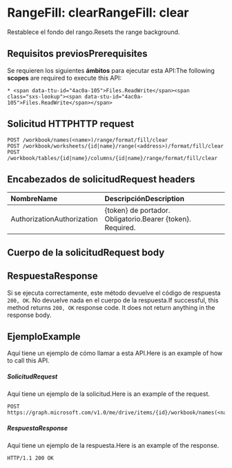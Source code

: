# <a name="rangefill-clear"></a><span data-ttu-id="4ac0a-101">RangeFill: clear</span><span class="sxs-lookup"><span data-stu-id="4ac0a-101">RangeFill: clear</span></span>

<span data-ttu-id="4ac0a-102">Restablece el fondo del rango.</span><span class="sxs-lookup"><span data-stu-id="4ac0a-102">Resets the range background.</span></span>
## <a name="prerequisites"></a><span data-ttu-id="4ac0a-103">Requisitos previos</span><span class="sxs-lookup"><span data-stu-id="4ac0a-103">Prerequisites</span></span>
<span data-ttu-id="4ac0a-104">Se requieren los siguientes **ámbitos** para ejecutar esta API:</span><span class="sxs-lookup"><span data-stu-id="4ac0a-104">The following **scopes** are required to execute this API:</span></span> 

    * <span data-ttu-id="4ac0a-105">Files.ReadWrite</span><span class="sxs-lookup"><span data-stu-id="4ac0a-105">Files.ReadWrite</span></span>

## <a name="http-request"></a><span data-ttu-id="4ac0a-106">Solicitud HTTP</span><span class="sxs-lookup"><span data-stu-id="4ac0a-106">HTTP request</span></span>
<!-- { "blockType": "ignored" } -->
```http
POST /workbook/names(<name>)/range/format/fill/clear
POST /workbook/worksheets/{id|name}/range(<address>)/format/fill/clear
POST /workbook/tables/{id|name}/columns/{id|name}/range/format/fill/clear

```
## <a name="request-headers"></a><span data-ttu-id="4ac0a-107">Encabezados de solicitud</span><span class="sxs-lookup"><span data-stu-id="4ac0a-107">Request headers</span></span>
| <span data-ttu-id="4ac0a-108">Nombre</span><span class="sxs-lookup"><span data-stu-id="4ac0a-108">Name</span></span>       | <span data-ttu-id="4ac0a-109">Descripción</span><span class="sxs-lookup"><span data-stu-id="4ac0a-109">Description</span></span>|
|:---------------|:----------|
| <span data-ttu-id="4ac0a-110">Authorization</span><span class="sxs-lookup"><span data-stu-id="4ac0a-110">Authorization</span></span>  | <span data-ttu-id="4ac0a-p101">{token} de portador. Obligatorio.</span><span class="sxs-lookup"><span data-stu-id="4ac0a-p101">Bearer {token}. Required.</span></span> |


## <a name="request-body"></a><span data-ttu-id="4ac0a-113">Cuerpo de la solicitud</span><span class="sxs-lookup"><span data-stu-id="4ac0a-113">Request body</span></span>

## <a name="response"></a><span data-ttu-id="4ac0a-114">Respuesta</span><span class="sxs-lookup"><span data-stu-id="4ac0a-114">Response</span></span>

<span data-ttu-id="4ac0a-p102">Si se ejecuta correctamente, este método devuelve el código de respuesta `200, OK`. No devuelve nada en el cuerpo de la respuesta.</span><span class="sxs-lookup"><span data-stu-id="4ac0a-p102">If successful, this method returns `200, OK` response code. It does not return anything in the response body.</span></span>

## <a name="example"></a><span data-ttu-id="4ac0a-117">Ejemplo</span><span class="sxs-lookup"><span data-stu-id="4ac0a-117">Example</span></span>
<span data-ttu-id="4ac0a-118">Aquí tiene un ejemplo de cómo llamar a esta API.</span><span class="sxs-lookup"><span data-stu-id="4ac0a-118">Here is an example of how to call this API.</span></span>
##### <a name="request"></a><span data-ttu-id="4ac0a-119">Solicitud</span><span class="sxs-lookup"><span data-stu-id="4ac0a-119">Request</span></span>
<span data-ttu-id="4ac0a-120">Aquí tiene un ejemplo de la solicitud.</span><span class="sxs-lookup"><span data-stu-id="4ac0a-120">Here is an example of the request.</span></span>
<!-- {
  "blockType": "request",
  "name": "rangefill_clear"
}-->
```http
POST https://graph.microsoft.com/v1.0/me/drive/items/{id}/workbook/names(<name>)/range/format/fill/clear
```

##### <a name="response"></a><span data-ttu-id="4ac0a-121">Respuesta</span><span class="sxs-lookup"><span data-stu-id="4ac0a-121">Response</span></span>
<span data-ttu-id="4ac0a-122">Aquí tiene un ejemplo de la respuesta.</span><span class="sxs-lookup"><span data-stu-id="4ac0a-122">Here is an example of the response.</span></span> 
<!-- {
  "blockType": "response",
  "truncated": true,
  "@odata.type": "microsoft.graph.none"
} -->
```http
HTTP/1.1 200 OK
```

<!-- uuid: 8fcb5dbc-d5aa-4681-8e31-b001d5168d79
2015-10-25 14:57:30 UTC -->
<!-- {
  "type": "#page.annotation",
  "description": "RangeFill: clear",
  "keywords": "",
  "section": "documentation",
  "tocPath": ""
}-->